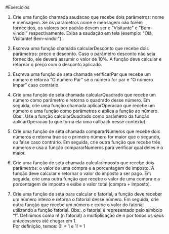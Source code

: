 #Exercícios

1. Crie uma função chamada saudacao que recebe dois parâmetros: nome e mensagem. Se os parâmetros nome e mensagem não forem fornecidos, os valores por padrão devem ser e “Visitante" e "Bem-vindo!" respectivamente. Exiba a saudação em tela (exemplo: "Olá, Visitante! Bem-vindo!").

2. Escreva uma função chamada calcularDesconto que recebe dois parâmetros: preco e desconto. Caso o parâmetro desconto não seja fornecido, ele deverá assumir o valor de 10%. A função deve calcular e retornar o preço com o desconto aplicado.

3. Escreva uma função de seta chamada verificarPar que recebe um número e retorna “O número Par” se o número for par e “O número Impar” caso contrário.

4. Crie uma função de seta chamada calcularQuadrado que recebe um número como parâmetro e retorna o quadrado desse número. Em seguida, crie uma função chamada aplicarOperacao que recebe um número e uma função como parâmetros e aplica a função ao número. 
Obs:. Use a função calcularQuadrado como parâmetro da função aplicarOperacao (o que torna ela uma callback nesse contexto).

5. Crie uma função de seta chamada compararNumeros que recebe dois números e retorna true se o primeiro número for maior que o segundo, ou false caso contrário. Em seguida, crie outra função que recebe três números e usa a função compararNumeros para verificar qual deles é o maior.

6. Crie uma função de seta chamada calcularImposto que recebe dois parâmetros: o valor de uma compra e a porcentagem de imposto. A função deve calcular e retornar o valor do imposto a ser pago.  Em seguida, crie uma outra função que recebe o valor de uma compra e a porcentagem de imposto e exibe o valor total (compra + imposto).

7. Crie uma função de seta para calcular o fatorial, a função deve receber um número inteiro e retorna o fatorial desse número. Em seguida, crie outra função que recebe um número e exibe o valor do fatorial utilizando a função fatorial.
 Obs:. o fatorial é representado pelo símbolo “!”. 
 Definimos como n! (n fatorial) a multiplicação de n por todos os seus antecessores até chegar em 1.             
 Por definição, temos:   0! = 1  e  1! = 1
